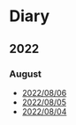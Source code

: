 # Diary

## 2022

### August

- [2022/08/06](2022-08-06)
- [2022/08/05](2022-08-05)
- [2022/08/04](2022-08-04)
